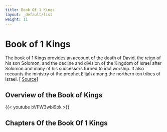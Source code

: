 ```yaml
---
title: Book Of 1 Kings
layout: _default/list
weight: 11
---
```


# Book of 1 Kings

The book of 1 Kings provides an account of the death of David, the reign of his son Solomon, and the decline and division of the Kingdom of Israel after Solomon and many of his successors turned to idol worship. It also recounts the ministry of the prophet Elijah among the northern ten tribes of Israel. [ [Source](https://en.wikipedia.org/wiki/Books_of_Kings)]

## Overview of the Book of Kings
{{< youtube bVFW3wbi9pk >}}

## Chapters Of the Book Of 1 Kings